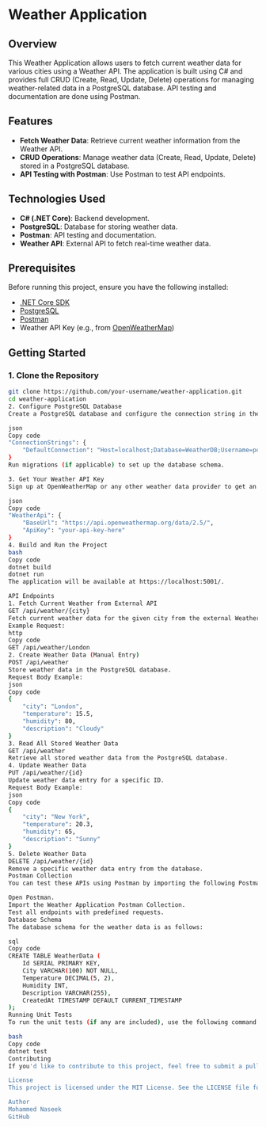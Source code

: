 # Weather Application

## Overview
This Weather Application allows users to fetch current weather data for various cities using a Weather API. The application is built using C# and provides full CRUD (Create, Read, Update, Delete) operations for managing weather-related data in a PostgreSQL database. API testing and documentation are done using Postman.

## Features
- **Fetch Weather Data**: Retrieve current weather information from the Weather API.
- **CRUD Operations**: Manage weather data (Create, Read, Update, Delete) stored in a PostgreSQL database.
- **API Testing with Postman**: Use Postman to test API endpoints.

## Technologies Used
- **C# (.NET Core)**: Backend development.
- **PostgreSQL**: Database for storing weather data.
- **Postman**: API testing and documentation.
- **Weather API**: External API to fetch real-time weather data.

## Prerequisites
Before running this project, ensure you have the following installed:
- [.NET Core SDK](https://dotnet.microsoft.com/download)
- [PostgreSQL](https://www.postgresql.org/download/)
- [Postman](https://www.postman.com/downloads/)
- Weather API Key (e.g., from [OpenWeatherMap](https://openweathermap.org/))

## Getting Started

### 1. Clone the Repository
```bash
git clone https://github.com/your-username/weather-application.git
cd weather-application
2. Configure PostgreSQL Database
Create a PostgreSQL database and configure the connection string in the appsettings.json file:

json
Copy code
"ConnectionStrings": {
    "DefaultConnection": "Host=localhost;Database=WeatherDB;Username=postgres;Password=yourpassword"
}
Run migrations (if applicable) to set up the database schema.

3. Get Your Weather API Key
Sign up at OpenWeatherMap or any other weather data provider to get an API key. In appsettings.json, add your API key:

json
Copy code
"WeatherApi": {
    "BaseUrl": "https://api.openweathermap.org/data/2.5/",
    "ApiKey": "your-api-key-here"
}
4. Build and Run the Project
bash
Copy code
dotnet build
dotnet run
The application will be available at https://localhost:5001/.

API Endpoints
1. Fetch Current Weather from External API
GET /api/weather/{city}
Fetch current weather data for the given city from the external Weather API.
Example Request:
http
Copy code
GET /api/weather/London
2. Create Weather Data (Manual Entry)
POST /api/weather
Store weather data in the PostgreSQL database.
Request Body Example:
json
Copy code
{
    "city": "London",
    "temperature": 15.5,
    "humidity": 80,
    "description": "Cloudy"
}
3. Read All Stored Weather Data
GET /api/weather
Retrieve all stored weather data from the PostgreSQL database.
4. Update Weather Data
PUT /api/weather/{id}
Update weather data entry for a specific ID.
Request Body Example:
json
Copy code
{
    "city": "New York",
    "temperature": 20.3,
    "humidity": 65,
    "description": "Sunny"
}
5. Delete Weather Data
DELETE /api/weather/{id}
Remove a specific weather data entry from the database.
Postman Collection
You can test these APIs using Postman by importing the following Postman collection:

Open Postman.
Import the Weather Application Postman Collection.
Test all endpoints with predefined requests.
Database Schema
The database schema for the weather data is as follows:

sql
Copy code
CREATE TABLE WeatherData (
    Id SERIAL PRIMARY KEY,
    City VARCHAR(100) NOT NULL,
    Temperature DECIMAL(5, 2),
    Humidity INT,
    Description VARCHAR(255),
    CreatedAt TIMESTAMP DEFAULT CURRENT_TIMESTAMP
);
Running Unit Tests
To run the unit tests (if any are included), use the following command:

bash
Copy code
dotnet test
Contributing
If you'd like to contribute to this project, feel free to submit a pull request. Please ensure all tests pass and the code is properly documented.

License
This project is licensed under the MIT License. See the LICENSE file for details.

Author
Mohammed Naseek
GitHub
